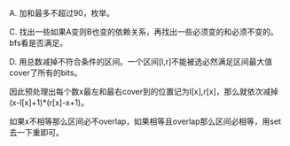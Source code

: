 A. 加和最多不超过90，枚举。

C. 找出一些如果A变则B也变的依赖关系，再找出一些必须变的和必须不变的。bfs看是否满足。

D. 用总数减掉不符合条件的区间。一个区间[l,r]不能被选必然满足区间最大值cover了所有的bits。

   因此预处理出每个数x最左和最右cover到的位置记为l[x],r[x]，那么就依次减掉(x-l[x]+1)\*(r[x]-x+1)。
   
   如果x不相等那么区间必不overlap，如果相等且overlap那么区间必相等，用set去一下重即可。
